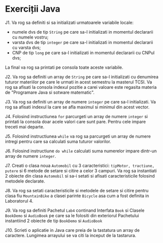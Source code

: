 # Exerciții Java

J1. Va rog sa definiti si sa initializati urmatoarele variabile locale:
- numele dvs de tip `String` pe care sa-l initializati in momentul declararii cu numele vostru;
- varsta dvs de tip `integer` pe care sa-l initializati in momentul declararii cu varsta dvs;
- CNP de tip `long` pe care sa-l initializati in momentul declararii cu CNPul dvs;

La final va rog sa printati pe consola toate aceste variabile.

J2. Va rog sa definiti un array de `String` pe care sa-l initializati cu denumirea tuturor materiilor 
pe care le urmati in acest semestru la masterul TCSI. Va rog sa afisati la consola indexul pozitie 
a carei valoare este regasita materia de "Programare Java si sotware matematic".

J3. Va rog sa definiti un array de numere `integer` pe care sa-l initializati. 
Va rog sa afisati indexul la care se afla maximul si minimul din acest vector.

J4. Folosind instructiunea `for` parcurgeti un array de numere `integer` si printati 
la consola doar acele valori care sunt pare. Pentru cele impare treceti mai departe.

J5. Folosind instructiunea `while` va rog sa parcurgeti un array de numere intregi 
pentru care sa calculati suma tuturor valorilor.

J6. Folosind instructiune `do while` calculati suma numerelor impare dintr-un array de numere `integer`.

J7. Creati o clasa noua `Automobil` cu 3 caracteristici: `tipMotor, tractiune, putere` si 6 metode de setare 
si citire a celor 3 campuri. Va rog sa instantiati 2 obiecte din clasa `Automobil` si sa-i setati si 
afisati caracteristicile folosind metodele declarate.

J8. Va rog sa setati caracteristicile si metodele de setare si citire pentru clasa fiu `MountainBike` 
a clasei parinte `Bicycle` asa cum a fost definita in Laboratorul 4.

J9. Va rog sa definiti Pachetul `Lab4` continand Interfata `Book` si Clasele `BookDemo` si `AudioBook` 
pe care sa le folositi din exteriorul Pachetului instantiind 2 obiecte de tip `BookDemo` si `AudioBook`

J10. Scrieti o aplicatie in Java care preia de la tastatura un array de caractere. 
Lungimea arrayului se va citi la inceput de la tastarura.
 